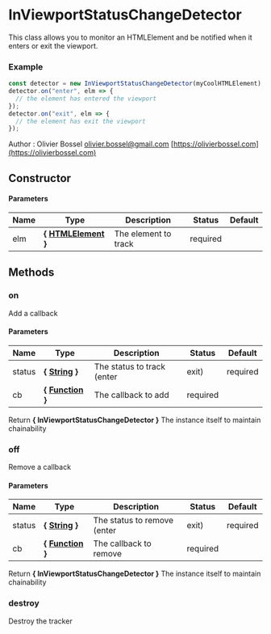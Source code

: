 # InViewportStatusChangeDetector

This class allows you to monitor an HTMLElement and be notified when it enters or exit the viewport.

### Example

```js
const detector = new InViewportStatusChangeDetector(myCoolHTMLElement);
detector.on("enter", elm => {
  // the element has entered the viewport
});
detector.on("exit", elm => {
  // the element has exit the viewport
});
```

Author : Olivier Bossel [olivier.bossel@gmail.com](mailto:olivier.bossel@gmail.com) [https://olivierbossel.com](https://olivierbossel.com)

## Constructor

#### Parameters

| Name | Type                                                                             | Description          | Status   | Default |
| ---- | -------------------------------------------------------------------------------- | -------------------- | -------- | ------- |
| elm  | **{ [HTMLElement](https://developer.mozilla.org/fr/docs/Web/API/HTMLElement) }** | The element to track | required |

## Methods

### on

Add a callback

#### Parameters

| Name   | Type                                                                                                       | Description                | Status   | Default  |
| ------ | ---------------------------------------------------------------------------------------------------------- | -------------------------- | -------- | -------- |
| status | **{ [String](https://developer.mozilla.org/fr/docs/Web/JavaScript/Reference/Objets_globaux/String) }**     | The status to track (enter | exit)    | required |
| cb     | **{ [Function](https://developer.mozilla.org/fr/docs/Web/JavaScript/Reference/Objets_globaux/Function) }** | The callback to add        | required |

Return **{ InViewportStatusChangeDetector }** The instance itself to maintain chainability

### off

Remove a callback

#### Parameters

| Name   | Type                                                                                                       | Description                 | Status   | Default  |
| ------ | ---------------------------------------------------------------------------------------------------------- | --------------------------- | -------- | -------- |
| status | **{ [String](https://developer.mozilla.org/fr/docs/Web/JavaScript/Reference/Objets_globaux/String) }**     | The status to remove (enter | exit)    | required |
| cb     | **{ [Function](https://developer.mozilla.org/fr/docs/Web/JavaScript/Reference/Objets_globaux/Function) }** | The callback to remove      | required |

Return **{ InViewportStatusChangeDetector }** The instance itself to maintain chainability

### destroy

Destroy the tracker
